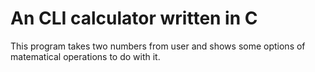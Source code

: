 # An CLI calculator written in C

This program takes two numbers from user and shows some options of matematical operations to do with it.  
